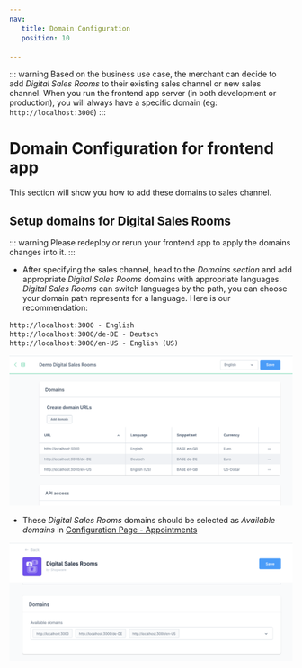 ```yaml
---
nav:
   title: Domain Configuration
   position: 10

---
```


::: warning
Based on the business use case, the merchant can decide to add *Digital Sales Rooms* to their existing sales channel or new sales channel.
When you run the frontend app server (in both development or production), you will always have a specific domain (eg: `http://localhost:3000`)
:::

# Domain Configuration for frontend app

This section will show you how to add these domains to sales channel.

## Setup domains for Digital Sales Rooms

::: warning
Please redeploy or rerun your frontend app to apply the domains changes into it.
:::

- After specifying the sales channel, head to the *Domains section* and add appropriate *Digital Sales Rooms* domains with  appropriate languages. *Digital Sales Rooms* can switch languages by the path, you can choose your domain path represents for a language. Here is our recommendation:

```text
http://localhost:3000 - English
http://localhost:3000/de-DE - Deutsch
http://localhost:3000/en-US - English (US)
```

![ ](../../../assets/setup-domain-for-sales-channel-DSR.png)

- These *Digital Sales Rooms* domains should be selected as *Available domains* in [Configuration Page - Appointments](./plugin-config.md#appointments)

![ ](../../../assets/fill-domain-into-configuration.png)
